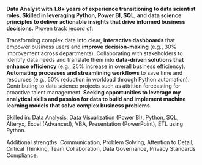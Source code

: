 **Data Analyst with 1.8+ years of experience transitioning to data scientist roles. Skilled in leveraging Python, Power BI, SQL, and data science principles to deliver actionable insights that drive informed business decisions.** 
Proven track record of:

Transforming complex data into clear, **interactive dashboards** that empower business users and **improve decision-making** (e.g., 30% improvement across departments).
Collaborating with stakeholders to identify data needs and translate them into **data-driven solutions that enhance efficiency** (e.g., 25% increase in overall business efficiency).
**Automating processes and streamlining workflows** to save time and resources (e.g., 50% reduction in workload through Python automation).
Contributing to data science projects such as attrition forecasting for proactive talent management.
**Seeking opportunities to leverage my analytical skills and passion for data to build and implement machine learning models that solve complex business problems.**

Skilled in: Data Analysis, Data Visualization (Power BI), Python, SQL, Alteryx, Excel (Advanced), VBA, Presentation (PowerPoint), ETL using Python.

Additional strengths: Communication, Problem Solving, Attention to Detail, Critical Thinking, Team Collaboration, Data Governance, Privacy Standards Compliance.
